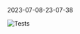 2023-07-08-23-07-38 

![Tests](https://github.com/xRevx/UnitTestingExercise/actions/workflows/main.yml/badge.svg) 


